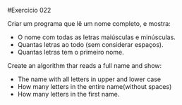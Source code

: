 #Exercício 022

Criar um programa que lê um nome completo, e mostra:
- O nome com todas as letras maiúsculas e minúsculas.
- Quantas letras ao todo (sem considerar espaços).
- Quantas letras tem o primeiro nome.

Create an algorithm thar reads a full name and show:
- The name with all letters in upper and lower case
- How many letters in the entire name(without spaces)
- How many letters in the first name.


